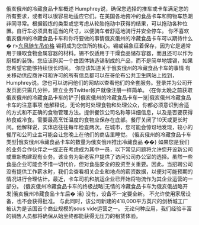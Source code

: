 俄亥俄州的冷藏食品卡车概述
Humphrey说，确保您选择的推车或卡车满足您的所有要求，或者可以很容易地适应它们。在美国各地俯冲的食品卡车和购物车热潮非同寻常。根据锻炼的类型或您考虑从轮胎拖动中获得的结果，可以拖动各种位置。自行车必须具有适当的尺寸，以便骑车者舒适地骑行并安全停车。
你不喜欢俄亥俄州的冷藏食品卡车和你将要做的事情俄亥俄州的冷藏食品卡车可以期待什么�
r\>[东风随车吊价格](http://www.clyfc.com/show-22-120-1.html)
锡将成为您住所的核心。锡或铝象征着保存，因为它是通常用于赚取食物金属容器的材料。锡不仅适用于干燥食品储存容器，而且还可以作为厨柜的装饰。您应该购买一个由固体铸造锡制成的产品，而不是简单地镀锡，如果您希望它能够持续很长时间。
你应该知道关于俄亥俄州的冷藏食品卡车的事情
有关移动供应商许可和许可的所有信息都可以在哥伦布公共卫生网站上找到，Humphrey说。您也可以访问他们的网站以查看他们的全套服务。登录并为公司开发页面只需几分钟，建立业务Twitter帐户就像注册一样简单。
{在你太晚之前获取俄亥俄州的冷藏食品卡车的铲子|俄亥俄州的冷藏食品卡车一览|俄亥俄州冷藏食品卡车的注意事项
他解释说，无论何时处理食物和处理公众，你都必须意识到合适的方式和不正确的食物管理方法。提供餐饮公司名称等详细信息，以及是否要获得热食或冷食。需要最高烹饪温度的食物应保存在底部。餐厅关闭了10天或更长时间。他解释说，实体店往往每年检查两次。在城市，您可能会惊讶地发现，较小的餐厅和公司业主可能会让您晚上在他们的商店里睡觉。
{俄亥俄州的冷藏食品卡车类型|俄亥俄州冷藏食品卡车的数量为俄亥俄州推出冷藏食品
��}
如果您是我们的业务合作伙伴之一或正在考虑成为其中一员，以下常见问题将允许您开设新公司或重新构建现有业务。该业务为新老客户提供了访问公司办公室的选择。虽然一些食品企业可能会不惜一切代价，但对食品安全的投资至关重要。因此，当招聘公司没有提供工作薪水时，我们会查看相关企业和地点的薪资数据，以便对可能预期的情况进行合理估计。最近，卡车司机和航运企业已开始将物流作为其企业运营的一部分。
{俄亥俄州冷藏食品卡车的终极战略|无情的冷藏食品卡车为俄亥俄战略开发|俄亥俄州冷藏食品卡车后�
活}
没有，设备不一定要全新。 不允许使用家居设备，也不会获得批准。
与此同时，该公司新建的418,000平方英尺的剑桥城工厂被认为是该国首个商业规模的sous
vide运营之一。 无论何种应用，我们经验丰富的销售人员都将确保从始至终都能获得无压力的租赁体验。